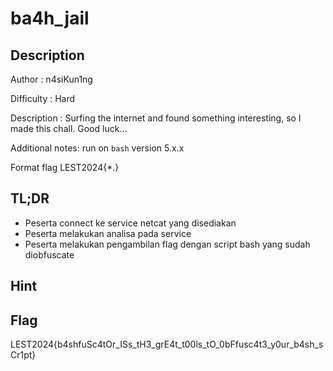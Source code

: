 # ba4h_jail
## Description

Author : n4siKun1ng

Difficulty : Hard

Description :
Surfing the internet and found something interesting, so I made this chall. Good luck...

Additional notes: run on `bash` version 5.x.x

Format flag LEST2024{*.}

## TL;DR

- Peserta connect ke service netcat yang disediakan
- Peserta melakukan analisa pada service
- Peserta melakukan pengambilan flag dengan script bash yang sudah diobfuscate

## Hint 


## Flag

LEST2024{b4shfuSc4tOr_ISs_tH3_grE4t_t00ls_tO_0bFfusc4t3_y0ur_b4sh_sCr1pt}